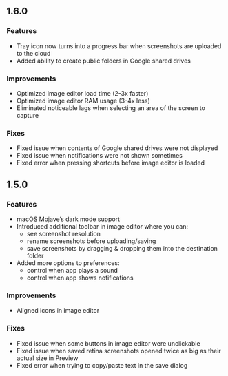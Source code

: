 ## 1.6.0
### Features
* Tray icon now turns into a progress bar when screenshots are uploaded to the cloud
* Added ability to create public folders in Google shared drives

### Improvements
* Optimized image editor load time (2-3x faster)
* Optimized image editor RAM usage (3-4x less)
* Eliminated noticeable lags when selecting an area of the screen to capture

### Fixes
* Fixed issue when contents of Google shared drives were not displayed
* Fixed issue when notifications were not shown sometimes
* Fixed error when pressing shortcuts before image editor is loaded

## 1.5.0
### Features
* macOS Mojave’s dark mode support
* Introduced additional toolbar in image editor where you can:
     * see screenshot resolution
     * rename screenshots before uploading/saving
     * save screenshots by dragging & dropping them into the destination folder
* Added more options to preferences:
     * control when app plays a sound
     * control when app shows notifications 

### Improvements
* Aligned icons in image editor

### Fixes
* Fixed issue when some buttons in image editor were unclickable
* Fixed issue when saved retina screenshots opened twice as big as their actual size in Preview
* Fixed error when trying to copy/paste text in the save dialog
